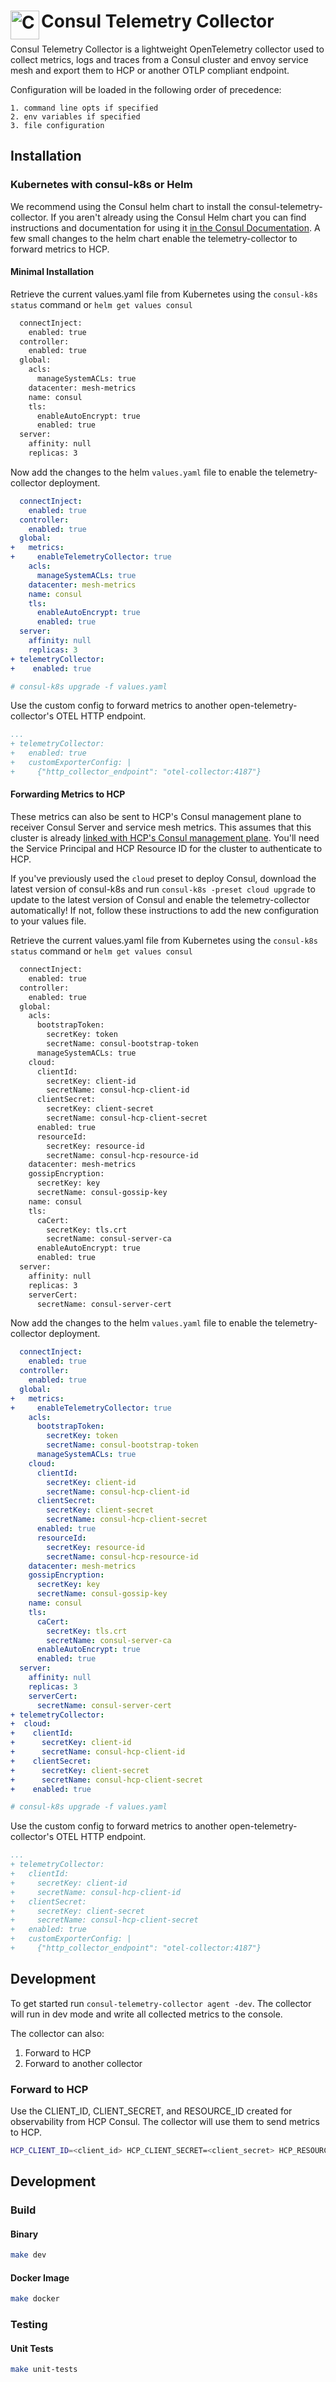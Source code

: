 <h1>
  <img src="./.doc/logo.svg" align="left" height="46px" alt="Consul logo"/>
  <span>Consul Telemetry Collector</span>
</h1>

Consul Telemetry Collector is a lightweight OpenTelemetry collector used to
collect metrics, logs and traces from a Consul cluster and envoy service
mesh and export them to HCP or another OTLP compliant endpoint.

Configuration will be loaded in the following order of precedence:

    1. command line opts if specified
    2. env variables if specified
    3. file configuration

## Installation

### Kubernetes with consul-k8s or Helm

We recommend using the Consul helm chart to install the consul-telemetry-collector. If you aren't already using the Consul Helm chart you can find instructions and documentation for using it [in the Consul Documentation](https://developer.hashicorp.com/consul/docs/k8s/installation/install). A few small changes to the helm chart enable the telemetry-collector to forward metrics to HCP.

#### Minimal Installation

Retrieve the current values.yaml file from Kubernetes using the `consul-k8s status` command or `helm get values consul`
```bash
  connectInject:
    enabled: true
  controller:
    enabled: true
  global:
    acls:
      manageSystemACLs: true
    datacenter: mesh-metrics
    name: consul
    tls:
      enableAutoEncrypt: true
      enabled: true
  server:
    affinity: null
    replicas: 3
```

Now add the changes to the helm `values.yaml` file to enable the telemetry-collector deployment.
```yaml
  connectInject:
    enabled: true
  controller:
    enabled: true
  global:
+   metrics:
+     enableTelemetryCollector: true
    acls:
      manageSystemACLs: true
    datacenter: mesh-metrics
    name: consul
    tls:
      enableAutoEncrypt: true
      enabled: true
  server:
    affinity: null
    replicas: 3
+ telemetryCollector:
+    enabled: true
```

```bash
# consul-k8s upgrade -f values.yaml
```

Use the custom config to forward metrics to another open-telemetry-collector's OTEL HTTP endpoint.

```yaml
...
+ telemetryCollector:
+   enabled: true
+   customExporterConfig: |
+     {"http_collector_endpoint": "otel-collector:4187"}
```

#### Forwarding Metrics to HCP

These metrics can also be sent to HCP's Consul management plane to receiver Consul Server and service mesh metrics. This assumes that this cluster is already [linked with HCP's Consul management plane](https://developer.hashicorp.com/hcp/docs/consul/usage/management-plane). You'll need the Service Principal and HCP Resource ID for the cluster to authenticate to HCP.

If you've previously used the `cloud` preset to deploy Consul, download the latest version of consul-k8s and run `consul-k8s -preset cloud upgrade` to update to the latest version of Consul and enable the telemetry-collector automatically! If not, follow these instructions to add the new configuration to your values file.

Retrieve the current values.yaml file from Kubernetes using the `consul-k8s status` command or `helm get values consul`
```bash
  connectInject:
    enabled: true
  controller:
    enabled: true
  global:
    acls:
      bootstrapToken:
        secretKey: token
        secretName: consul-bootstrap-token
      manageSystemACLs: true
    cloud:
      clientId:
        secretKey: client-id
        secretName: consul-hcp-client-id
      clientSecret:
        secretKey: client-secret
        secretName: consul-hcp-client-secret
      enabled: true
      resourceId:
        secretKey: resource-id
        secretName: consul-hcp-resource-id
    datacenter: mesh-metrics
    gossipEncryption:
      secretKey: key
      secretName: consul-gossip-key
    name: consul
    tls:
      caCert:
        secretKey: tls.crt
        secretName: consul-server-ca
      enableAutoEncrypt: true
      enabled: true
  server:
    affinity: null
    replicas: 3
    serverCert:
      secretName: consul-server-cert
```

Now add the changes to the helm `values.yaml` file to enable the telemetry-collector deployment.
```yaml
  connectInject:
    enabled: true
  controller:
    enabled: true
  global:
+   metrics:
+     enableTelemetryCollector: true
    acls:
      bootstrapToken:
        secretKey: token
        secretName: consul-bootstrap-token
      manageSystemACLs: true
    cloud:
      clientId:
        secretKey: client-id
        secretName: consul-hcp-client-id
      clientSecret:
        secretKey: client-secret
        secretName: consul-hcp-client-secret
      enabled: true
      resourceId:
        secretKey: resource-id
        secretName: consul-hcp-resource-id
    datacenter: mesh-metrics
    gossipEncryption:
      secretKey: key
      secretName: consul-gossip-key
    name: consul
    tls:
      caCert:
        secretKey: tls.crt
        secretName: consul-server-ca
      enableAutoEncrypt: true
      enabled: true
  server:
    affinity: null
    replicas: 3
    serverCert:
      secretName: consul-server-cert
+ telemetryCollector:
+  cloud:
+    clientId:
+      secretKey: client-id
+      secretName: consul-hcp-client-id
+    clientSecret:
+      secretKey: client-secret
+      secretName: consul-hcp-client-secret
+    enabled: true
```

```bash
# consul-k8s upgrade -f values.yaml
```

Use the custom config to forward metrics to another open-telemetry-collector's OTEL HTTP endpoint.

```yaml
...
+ telemetryCollector:
+   clientId:
+     secretKey: client-id
+     secretName: consul-hcp-client-id
+   clientSecret:
+     secretKey: client-secret
+     secretName: consul-hcp-client-secret
+   enabled: true
+   customExporterConfig: |
+     {"http_collector_endpoint": "otel-collector:4187"}
```



## Development

To get started run `consul-telemetry-collector agent -dev`. The collector
will run in dev mode and write all collected metrics to the console.

The collector can also:

1. Forward to HCP
2. Forward to another collector

### Forward to HCP

Use the CLIENT_ID, CLIENT_SECRET, and RESOURCE_ID created for observability
from HCP Consul. The collector will use them to send metrics to HCP.

```bash
HCP_CLIENT_ID=<client_id> HCP_CLIENT_SECRET=<client_secret> HCP_RESOURCE_ID=<resource_id> consul-telemetry-collector agent
```

## Development

### Build

#### Binary

```bash
make dev
```

#### Docker Image

```bash
make docker
```

### Testing

#### Unit Tests

```bash
make unit-tests
```
